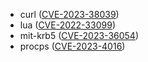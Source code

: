 - curl ([CVE-2023-38039](https://nvd.nist.gov/vuln/detail/CVE-2023-38039))
- lua ([CVE-2022-33099](https://nvd.nist.gov/vuln/detail/CVE-2022-33099))
- mit-krb5 ([CVE-2023-36054](https://nvd.nist.gov/vuln/detail/CVE-2023-36054))
- procps ([CVE-2023-4016](https://nvd.nist.gov/vuln/detail/CVE-2023-4016))
